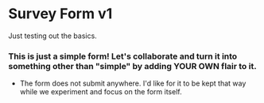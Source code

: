 # Survey Form v1

Just testing out the basics. 

### This is just a simple form! Let's collaborate and turn it into something other than "simple" by adding YOUR OWN flair to it.

- The form does not submit anywhere. I'd like for it to be kept that way while we experiment and focus on the form itself.
